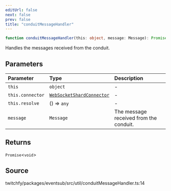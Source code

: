 ```yaml
---
editUrl: false
next: false
prev: false
title: "conduitMessageHandler"
---
```


```ts
function conduitMessageHandler(this: object, message: Message): Promise<void>
```

Handles the messages received from the conduit.

## Parameters

| Parameter | Type | Description |
| :------ | :------ | :------ |
| `this` | `object` | - |
| `this.connector` | [`WebSocketShardConnector`](/api/eventsub/classes/websocketshardconnector/) | - |
| `this.resolve` | () => `any` | - |
| `message` | `Message` | The message received from the conduit. |

## Returns

`Promise`\<`void`\>

## Source

twitchfy/packages/eventsub/src/util/conduitMessageHandler.ts:14

